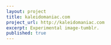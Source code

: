 ```yaml
---
layout: project
title: kaleidomaniac.com
project_url: http://kaleidomaniac.com
excerpt: Experimental image-tumblr.
published: true
---
```


<script type="application/json" class="data">
{
	"noun": "Design Director",
	"images": [{
		"src": "/assets/img/kaleidomaniac.com/landscape-3col.jpg",
		"size": "landscape-3col"
	},{
		"src": "/assets/img/kaleidomaniac.com/landscape-4col.jpg",
		"size": "landscape-4col"
	},{
		"src": "/assets/img/kaleidomaniac.com/portrait-2col.jpg",
		"size": "portrait-2col"
	},{
		"src": "/assets/img/kaleidomaniac.com/portrait-3col.jpg",
		"size": "portrait-3col"
	},{
		"src": "/assets/img/kaleidomaniac.com/square-1col.png",
		"size": "square-1col"
	},{
		"src": "/assets/img/kaleidomaniac.com/square-2col.jpg",
		"size": "square-2col"
	},{
		"src": "/assets/img/kaleidomaniac.com/square-3col.jpg",
		"size": "square-3col"
	}]
}
</script>